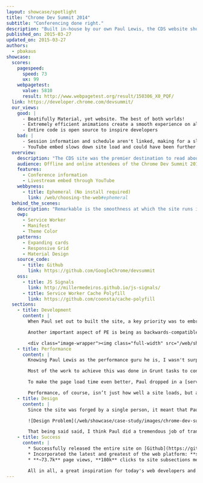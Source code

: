 ```yaml
---
layout: showcase/spotlight
title: "Chrome Dev Summit 2014"
subtitle: "Conferencing done right."
description: "Built in-house by our own Paul Lewis, the CDS website showed how to build a great mobile web experience for conference visitors."
published_on: 2015-03-27
updated_on: 2015-03-27
authors:
  - pbakaus
showcase:
  scores:
    pagespeed:
      speed: 73
      ux: 99
    webpagetest:
      value: 5810
      result: http://www.webpagetest.org/result/150306_X0_PQF/
  link: https://developer.chrome.com/devsummit/
  our_views:
    good: |
      - Beatifully Material, yet website. The best of both worlds!
      - Extremely efficient animations create a smooth experience on all devices
      - Entire code is open source to inspire developers
    bad: |
      - Session information and schedule aren't linked, making for a slightly confusing experience
      - YouTube embed slows down site load and could have been further deferred
  overview:
    description: "The CDS site was the premier destination to read about all things Chrome Dev Summit, a two-day developer event about Chrome in 2014. It was used by attendees to get infos about the schedule, signup and more."
    audience: Offline and online attendees of the Chrome Dev Summit 2014.
    features:
      - Conference information
      - Livestream embed through YouTube
    webbyness:
      - title: Ephemeral (No install required)
        link: /web/choosing-the-web#ephemeral
  behind_the_scenes:
    description: "Remarkable is the smoothness at which the site runs in various mobile browsers. It's utilizing the layout and paint cycles of the browser in the best way possible."
    owp:
      - Service Worker
      - Manifest
      - Theme Color
    patterns:
      - Expanding cards
      - Responsive Grid
      - Material Design
    source_code:
      - title: Github
        link: https://github.com/GoogleChrome/devsummit
    oss:
      - title: JS Signals
        link: http://millermedeiros.github.io/js-signals/
      - title: Service Worker Cache Polyfill
        link: https://github.com/coonsta/cache-polyfill
  sections:
    - title: Development
      content: |
        When Paul set out to built the site, a key priority was to embrace [Progressive Enhancement](http://en.wikipedia.org/wiki/Progressive_enhancement). Instead of designing for desktop, he built it for for small screens first, then build up to larger screens – progressively enhancing, instead of gracefully degrading. That required a bunch of media queries, but but also a fair bit of freedom to eyeball small changes between the key breakpoints. Tracking back and forth between screen sizes gave him a sense of where content would break, so he could quickly fix it.

        Another important aspect of PE is being as backwards-compatible as possible. Paul chose to use floats over Flexbox because he felt it would increase the number of browsers that the site would work on. For the specific layout of the site, this turned out to be no problem at all. If he needed Flexbox he would’ve used PE to add it on.

        <div class="image-wrapper"><img class="full-width" src="/web/showcase/case-study/images/chrome-dev-summit/flip.jpg"><span>FLIP is taking advantage of user's perception by prioritizing the animation.</span></div> A major challenge of the site was the card expand and collapse feature, which required thinking up a whole new way to do the animations work. Paul came up with a strategy he calls [FLIP](http://aerotwist.com/blog/flip-your-animations), which involves **setting animating elements to their final state**. From there, you apply compositor-friendly properties like transforms and opacity to invert the changes and return the element to its start position. Finally, with that done, enable transitions on transforms and opacity, and remove those changes. This causes the elements to move to their final positions once more! Paul admits it’s a little crazy, but it works super well and gives you a performance boost.
    - title: Performance
      content: |
        Knowing Paul Lewis as the performance guru he is, I wasn't surprised to find out that powerformance was a super important consideration when building the site. He heavily relied on [WebPageTest](http://webpagetest.org) to get the *Speed Index* value as low as he could. Without the YouTube embed, Paul managed to get it to **less than 1,000 on a cable connection**, which meant that most of the users would get an initial render in **under a second**.

        Most of the work to achieve this was done in Grunt tasks to concatenate, minify, and compress images as much as possible. The site also defers non-essential images to after page load so that actual content is rendered to screen more quickly.

        To make the page load time even better, Paul dropped in a [service worker](http://www.html5rocks.com/en/tutorials/service-worker/introduction).  With it, whether you are online or not, a page visit can be served up from cache, ensuring that you get to the content even on spotty connectivity (extremely important when on conference WiFi!). The CDS site is one of the first production sites to use the new feature, which had Paul run into a bunch of “early adopter issues”, but the crazy performance boost, he told me, made up for it. In fact, he's now taking it to every site he builds! 

        Performance, of course, isn’t just how well a site loads, but also how well it runs. Paul knew the animations were going to be a challenge, which is why he came up with [FLIP](http://aerotwist.com/blog/flip-your-animations). Besides that, he went out of his way to ensure that nothing got in the way of touch input or scrolling. Despite the fact that the site isn’t a hugely complex one, he adopted a modified [RAIL methodology](https://developers.google.com/web/fundamentals/performance/rendering/use-the-rail-performance-model?hl=en) for the build (he didn’t really need much Idle time), and it helped a bunch!
    - title: Design
      content: |
        Since the site was forged by a single person, it meant that Paul was both the designer and developer on the project, resulting in unprecedented levels of understanding regarding each others’ concerns in the two 'teams'. He likes to design desktop down (the opposite of progressive enhancement, which he used during development), because it gives him a sense of what needs to go into the project. Afterwards Paul drops down to the mobile view, which allows him to refine things significantly, and make sure that the most important things are getting the most attention. That then informs the Desktop version, because invariably information architecture and priority will need updating.

        ![Design Problem](/web/showcase/case-study/images/chrome-dev-summit/design_problem.jpg) Not all of it went smoothly. The [Material Design guidelines](http://www.google.com/design/spec/material-design/introduction.html) at the time weren’t clear about how to make a content site, so there were areas where he fell short. The design also failed to account for the schedule and session information being related, and in the end, the UX meant that people would go to the schedule and be frustrated that they couldn’t get straight to the session information.

        That being said said, I think Paul did a tremendous job of transporting the Material Design spec to a content site. and I’m really pleased with the visuals and motion. It has that unique Material Design feel to it, and the information and look encourages interaction and hierarchy.
    - title: Success
      content: |
        * Successfully released the entire site on [Github](https://github.com/googlechrome/devsummit) (**&gt; 200 stars**) to serve as **boilerplate and inspiration to web developers**.
        * Incorporated the latest and greatest of the web platform: **service worker, Web manifest and dynamic theme colors**. The net effect is something that feels really integrated with the platform when run on Android devices. If added to the user’s home screen, it feels very much like an app they would use, and that’s really cool.
        * **~73.7k** page views, **180k** clicks to site subsections meant that people actually used and engaged with it, much more than expected.

        All in all, a great inspiration for today's web developers and a very successful conference website.
---
```


